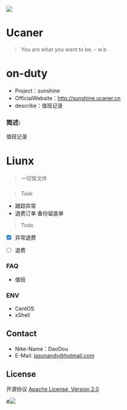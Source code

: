 ![](http://upload-images.jianshu.io/upload_images/7802425-9eb1bcd006e34aa6.png?imageMogr2/auto-orient/strip%7CimageView2/2/w/1240)

# Ucaner
> You are what you want to be. - w.b

# on-duty
* Project：sunshine
* OfficialWebsite：http://sunshine.ucaner.cn
* describe：值班记录

### 简述:
值班记录

# Liunx
> 一切皆文件


###

> Task
- 跟踪异常
- 退费订单 备份留底单


> Todo
- [X] 异常退费
- [ ] 退费


### FAQ
- 值班


### ENV
- CentOS
- xShell

## Contact
- Nike-Name：DaoDou
- E-Mail: jasonandy@hotmail.com

## License
开源协议 [Apache License, Version 2.0](http://www.apache.org/licenses/LICENSE-2.0.html)

#![](http://upload-images.jianshu.io/upload_images/7802425-bb910b4ae954107a.png?imageMogr2/auto-orient/strip%7CimageView2/2/w/1240)